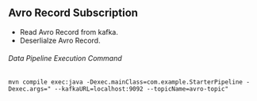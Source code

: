 
## Avro Record Subscription

- Read Avro Record from kafka.
- Deserlialze Avro Record.



###### Data Pipeline Execution Command
```
mvn compile exec:java -Dexec.mainClass=com.example.StarterPipeline -Dexec.args=" --kafkaURL=localhost:9092 --topicName=avro-topic"
```
